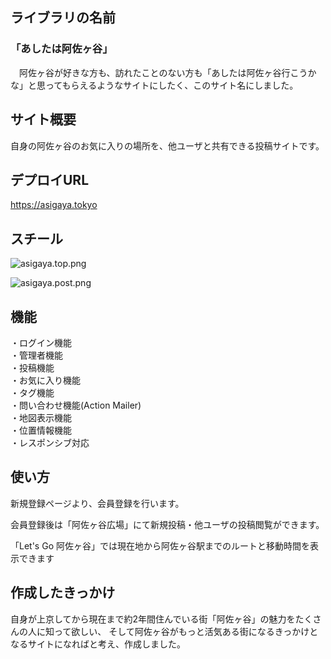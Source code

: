 ## ライブラリの名前
### 「あしたは阿佐ヶ谷」
　阿佐ヶ谷が好きな方も、訪れたことのない方も「あしたは阿佐ヶ谷行こうかな」と思ってもらえるようなサイトにしたく、このサイト名にしました。

## サイト概要
自身の阿佐ヶ谷のお気に入りの場所を、他ユーザと共有できる投稿サイトです。

## デプロイURL
https://asigaya.tokyo

## スチール
![asigaya.top.png](https://user-images.githubusercontent.com/55277210/72256269-1a026380-364c-11ea-8996-8bc8eb15be88.png)

![asigaya.post.png](https://user-images.githubusercontent.com/55277210/72257099-1ff94400-364e-11ea-8994-824f987c39d3.png)

## 機能
・ログイン機能  
・管理者機能  
・投稿機能  
・お気に入り機能  
・タグ機能  
・問い合わせ機能(Action Mailer)  
・地図表示機能  
・位置情報機能  
・レスポンシブ対応

## 使い方
新規登録ページより、会員登録を行います。

会員登録後は「阿佐ヶ谷広場」にて新規投稿・他ユーザの投稿閲覧ができます。

「Let's Go 阿佐ヶ谷」では現在地から阿佐ヶ谷駅までのルートと移動時間を表示できます

## 作成したきっかけ
自身が上京してから現在まで約2年間住んでいる街「阿佐ヶ谷」の魅力をたくさんの人に知って欲しい、
そして阿佐ヶ谷がもっと活気ある街になるきっかけとなるサイトになればと考え、作成しました。
